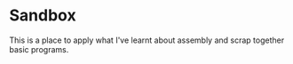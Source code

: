 # Sandbox

This is a place to apply what I've learnt about assembly and scrap together basic programs.

